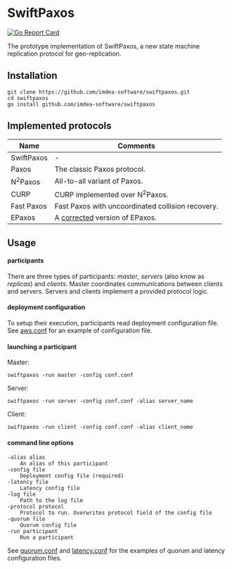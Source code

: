 SwiftPaxos
==========
[![Go Report Card](https://goreportcard.com/badge/github.com/imdea-software/swiftpaxos)](https://goreportcard.com/report/github.com/imdea-software/swiftpaxos)

The prototype implementation of SwiftPaxos, a new state machine replication protocol for geo-replication.

Installation
------------

    git clone https://github.com/imdea-software/swiftpaxos.git
    cd swiftpaxos
    go install github.com/imdea-software/swiftpaxos

Implemented protocols
---------------------

|  Name                   | Comments                                         |
|-------------------------|--------------------------------------------------|
| SwiftPaxos              | -                                                |
| Paxos                   | The classic Paxos protocol.                      |
| N<sup>2</sup>Paxos      | All-to-all variant of Paxos.           |
| CURP                    | CURP implemented over N<sup>2</sup>Paxos.         |
| Fast Paxos              | Fast Paxos with uncoordinated collision recovery. |
| EPaxos                  | A [corrected][epaxos_correct] version of EPaxos.  |

Usage
-----
#### participants
There are three types of participants: *master*, *servers* (also know as *replicas*) and *clients*.
Master coordinates communications between clients and servers. Servers and clients implement a provided protocol logic.

#### deployment configuration
To setup their execution, participants read deployment configuration file. See [aws.conf][config] for an example of configuration file.

#### launching a participant

Master:
    
    swiftpaxos -run master -config conf.conf

Server:

    swiftpaxos -run server -config conf.conf -alias server_name

Client:

    swiftpaxos -run client -config conf.conf -alias client_name

#### command line options

    -alias alias
        An alias of this participant
    -config file
        Deployment config file (required)
    -latency file
        Latency config file
    -log file
        Path to the log file
    -protocol protocol
        Protocol to run. Overwrites protocol field of the config file
    -quorum file
        Quorum config file
    -run participant
        Run a participant

 See [quorum.conf][quorum] and [latency.conf][latency] for the examples of quorum and latency configuration files.

[config]: aws.conf
[epaxos_correct]: https://github.com/otrack/on-epaxos-correctness
[quorum]: quorum.conf
[latency]: latency.conf